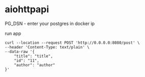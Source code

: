 # aiohttpapi

PG_DSN - enter your postgres in docker ip

run app
```
curl --location --request POST 'http://0.0.0.0:8080/post' \
--header 'Content-Type: text/plain' \
--data-raw '{
    "title": "title",
    "id": "11",
    "author": "author"
}'
```
